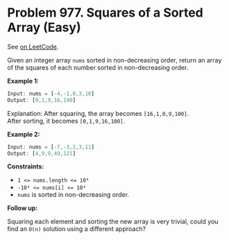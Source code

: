 Problem 977. Squares of a Sorted Array (Easy)
=============================================

See [on LeetCode](https://leetcode.com/problems/squares-of-a-sorted-array/).

Given an integer array `nums` sorted in non-decreasing order, return an array of the squares of each number sorted in non-decreasing order.

**Example 1:**

```Rust
Input: nums = [-4,-1,0,3,10]
Output: [0,1,9,16,100]
```

Explanation: After squaring, the array becomes `[16,1,0,9,100]`. \
After sorting, it becomes `[0,1,9,16,100]`.

**Example 2:**

```Rust
Input: nums = [-7,-3,2,3,11]
Output: [4,9,9,49,121]
```

**Constraints:**

* `1 <= nums.length <= 10⁴`
* `-10⁴ <= nums[i] <= 10⁴`
* `nums` is sorted in non-decreasing order.

**Follow up:**

Squaring each element and sorting the new array is very trivial, could you find an `O(n)` solution using a different approach?
